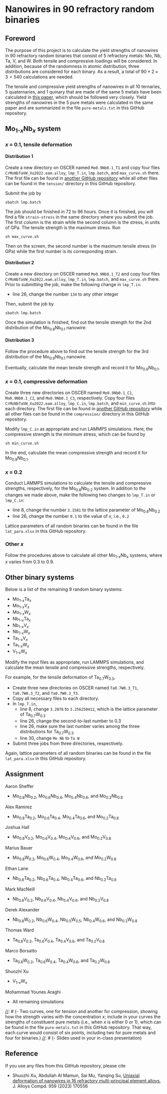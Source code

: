 # Nanowires in 90 refractory random binaries

## Foreword

The purpose of this project is to calculate the yield strengths of nanowires in 90 refractory random binaries that consist of 5 refractory metals: Mo, Nb, Ta, V, and W. Both tensile and compressive loadings will be considered. In addition, because of the randomness in atomic distribution, three distributions are considered for each binary. As a result, a total of $90 \times 2 \times 3 = 540$ calculations are needed.

The tensile and compressive yield strengths of nanowires in all 10 ternaries, 5 quaternaries, and 1 quinary that are made of the same 5 metals have been calculated in [this paper](https://shuozhixu.github.io/publications/mpe/xu_bcc.mpea_jac.2023.pdf), which should be followed very closely. Yield strengths of nanowires in the 5 pure metals were calculated in the same paper and are summarized in the file `pure-metals.txt` in this GitHub repository.

## Mo<sub>1-_x_</sub>Nb<sub>_x_</sub> system

### _x_ = 0.1, tensile deformation

#### Distribution 1

Create a new directory on OSCER named `Mo0.9Nb0.1_T1` and copy four files `CrMoNbTaVW_Xu2022.eam.alloy`, `lmp_T.in`, `lmp.batch`, and `max_curve.sh` there. The first file can be found in [another GitHub repository](https://github.com/shuozhixu/CMS_2022) while all other files can be found in the `tension/` directory in this GitHub repository.

Submit the job by

	sbatch lmp.batch

The job should be finished in 72 to 96 hours. Once it is finished, you will find a file `strain-stress` in the same directory where you submit the job. The first column is the strain while the second column is the stress, in units of GPa. The tensile strength is the maximum stress. Run

	sh max_curve.sh

Then on the screen, the second number is the maximum tensile stress (in GPa) while the first number is its corresponding strain.

#### Distribution 2

Create a new directory on OSCER named `Mo0.9Nb0.1_T2` and copy four files `CrMoNbTaVW_Xu2022.eam.alloy`, `lmp_T.in`, `lmp.batch`, and `max_curve.sh` there. Prior to submitting the job, make the following change in `lmp_T.in`:

- line 26, change the number `134` to any other integer

Then, submit the job by

	sbatch lmp.batch

Once the simulation is finished, find out the tensile strength for the 2nd distribution of the Mo<sub>0.9</sub>Nb<sub>0.1</sub> nanowire.

#### Distribution 3

Follow the procedure above to find out the tensile strength for the 3rd distribution of the Mo<sub>0.9</sub>Nb<sub>0.1</sub> nanowire.

Eventually, calculate the mean tensile strength and record it for Mo<sub>0.9</sub>Nb<sub>0.1</sub>.

### _x_ = 0.1, compressive deformation

Create three new directories on OSCER named `Mo0.9Nb0.1_C1`, `Mo0.9Nb0.1_C2`, and `Mo0.9Nb0.1_C3`, respectively. Copy four files `CrMoNbTaVW_Xu2022.eam.alloy`, `lmp_C.in`, `lmp.batch`, and `min_curve.sh` into each directory. The first file can be found in [another GitHub repository](https://github.com/shuozhixu/CMS_2022) while all other files can be found in the `compression/` directory in this GitHub repository.

Modify `lmp_C.in` as appropriate and run LAMMPS simulations. Here, the compressive strength is the minimum stress, which can be found by

	sh min_curve.sh

In the end, calculate the mean compressive strength and record it for Mo<sub>0.9</sub>Nb<sub>0.1</sub>.

### _x_ = 0.2

Conduct LAMMPS simulations to calculate the tensile and compressive strengths, respectively, for the Mo<sub>0.8</sub>Nb<sub>0.2</sub> system. In addition to the changes we made above, make the following two changes to `lmp_T.in` or `lmp_C.in`:

- line 8, change the number `3.1581` to the lattice parameter of Mo<sub>0.8</sub>Nb<sub>0.2</sub>
- line 26, change the number `0.1` to the value of _x_, i.e., `0.2`

Lattice parameters of all random binaries can be found in the file `lat_para.xlsx` in this GitHub repository.

### Other _x_

Follow the procedures above to calculate all other Mo<sub>1-_x_</sub>Nb<sub>_x_</sub> systems, where _x_ varies from 0.3 to 0.9.

## Other binary systems

Below is a list of the remaining 9 random binary systems:

- Mo<sub>1-_x_</sub>Ta<sub>_x_</sub>
- Mo<sub>1-_x_</sub>V<sub>_x_</sub>
- Mo<sub>1-_x_</sub>W<sub>_x_</sub>
- Nb<sub>1-_x_</sub>Ta<sub>_x_</sub>
- Nb<sub>1-_x_</sub>V<sub>_x_</sub>
- Nb<sub>1-_x_</sub>W<sub>_x_</sub>
- Ta<sub>1-_x_</sub>V<sub>_x_</sub>
- Ta<sub>1-_x_</sub>W<sub>_x_</sub>
- V<sub>1-_x_</sub>W<sub>_x_</sub>

Modify the input files as appropriate, run LAMMPS simulations, and calculate the mean tensile and compressive strengths, respectively.

For example, for the tensile deformation of Ta<sub>0.7</sub>W<sub>0.3</sub>,

- Create three new directories on OSCER named `Ta0.7W0.3_T1`, `Ta0.7W0.3_T2`, and `Ta0.7W0.3_T3`.
- Copy all necessary files to each directory.
- In `lmp_T.in`,
	- line 8, change `3.2076` to `3.256250412`, which is the lattice parameter of Ta<sub>0.7</sub>W<sub>0.3</sub>
	- line 26, change the second-to-last number to 0.3
	- line 26, make sure the last number varies among the three distributions for Ta<sub>0.7</sub>W<sub>0.3</sub>
	- line 30, change `Mo Nb` to `Ta W`
- Submit three jobs from three directories, respectively.

Again, lattice parameters of all random binaries can be found in the file `lat_para.xlsx` in this GitHub repository.

## Assignment

Aaron Sheffer

- Mo<sub>0.8</sub>Nb<sub>0.2</sub>, Mo<sub>0.6</sub>Nb<sub>0.4</sub>, Mo<sub>0.4</sub>Nb<sub>0.6</sub>, and Mo<sub>0.2</sub>Nb<sub>0.8</sub>

Alex Ramirez

- Mo<sub>0.8</sub>Ta<sub>0.2</sub>, Mo<sub>0.6</sub>Ta<sub>0.4</sub>, Mo<sub>0.4</sub>Ta<sub>0.6</sub>, and Mo<sub>0.2</sub>Ta<sub>0.8</sub>

Joshua Hall

- Mo<sub>0.8</sub>V<sub>0.2</sub>, Mo<sub>0.6</sub>V<sub>0.4</sub>, Mo<sub>0.4</sub>V<sub>0.6</sub>, and Mo<sub>0.2</sub>V<sub>0.8</sub>

Marius Bauer

- Mo<sub>0.8</sub>W<sub>0.2</sub>, Mo<sub>0.6</sub>W<sub>0.4</sub>, Mo<sub>0.4</sub>W<sub>0.6</sub>, and Mo<sub>0.2</sub>W<sub>0.8</sub>

Ethan Lane

- Nb<sub>0.8</sub>Ta<sub>0.2</sub>, Nb<sub>0.6</sub>Ta<sub>0.4</sub>, Nb<sub>0.4</sub>Ta<sub>0.6</sub>, and Nb<sub>0.2</sub>Ta<sub>0.8</sub>

Mark MacNeill

- Nb<sub>0.8</sub>V<sub>0.2</sub>, Nb<sub>0.6</sub>V<sub>0.4</sub>, Nb<sub>0.4</sub>V<sub>0.6</sub>, and Nb<sub>0.2</sub>V<sub>0.8</sub>

Derek Alexander

- Nb<sub>0.8</sub>W<sub>0.2</sub>, Nb<sub>0.6</sub>W<sub>0.4</sub>, Nb<sub>0.5</sub>W<sub>0.5</sub>, Nb<sub>0.4</sub>W<sub>0.6</sub>, and Nb<sub>0.2</sub>W<sub>0.8</sub>

Thomas Ward

- Ta<sub>0.8</sub>V<sub>0.2</sub>, Ta<sub>0.6</sub>V<sub>0.4</sub>, Ta<sub>0.4</sub>V<sub>0.6</sub>, and Ta<sub>0.2</sub>V<sub>0.8</sub>

Marco Borsatto

- Ta<sub>0.8</sub>W<sub>0.2</sub>, Ta<sub>0.6</sub>W<sub>0.4</sub>, Ta<sub>0.4</sub>W<sub>0.6</sub>, and Ta<sub>0.2</sub>W<sub>0.8</sub>

Shuozhi Xu

- V<sub>1-_x_</sub>W<sub>_x_</sub>

Mohammad Younes Araghi

- All remaining simulations

[//]: # (In summary, each student will conduct $4\times 2\times 3 = 24$ LAMMPS simulations. Once all simulations are finished, upload the following to Canvas by mid-night May 2nd:)

[//]: # (- All `strain-stress` files)
[//]: # (- All LAMMPS input files)
[//]: # (- Values of the mean tensile and compressive strengths, respectively, for each binary)
[//]: # (- Two curves, one for tension and another for compression, showing how the strength varies with the concentration _x_; include in your curves the strengths of constituent pure metals (i.e., when _x_ is either 0 or 1), which can be found in the file `pure-metals.txt` in this GitHub repository. That way, each curve would consist of six points, including two for pure metals and four for binaries.)
[//]: # (- Slides used in your in-class presentation)

## Reference

If you use any files from this GitHub repository, please cite

- Shuozhi Xu, Abdullah Al Mamun, Sai Mu, Yanqing Su, [Uniaxial deformation of nanowires in 16 refractory multi-principal element alloys](http://dx.doi.org/10.1016/j.jallcom.2023.170556), J. Alloys Compd. 959 (2023) 170556